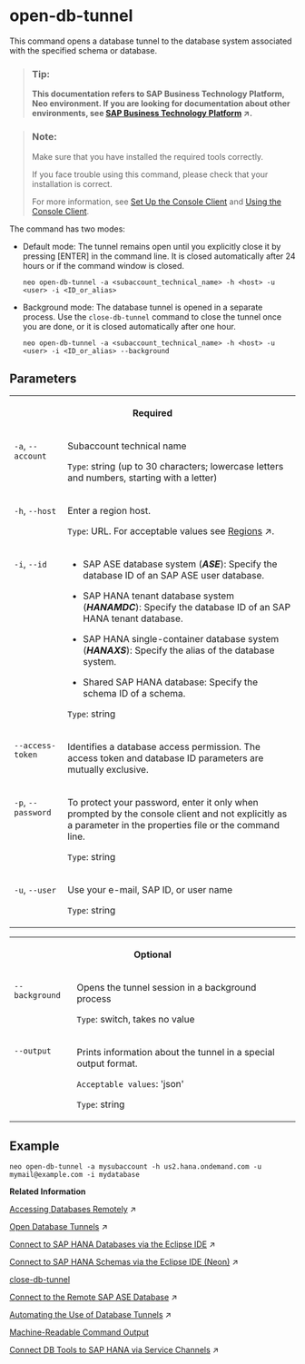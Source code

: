 <!-- loio9e3f90f2ead74229ac5c8848ed5bf292 -->

# open-db-tunnel

This command opens a database tunnel to the database system associated with the specified schema or database.



> ### Tip:  
> **This documentation refers to SAP Business Technology Platform, Neo environment. If you are looking for documentation about other environments, see [SAP Business Technology Platform](https://help.sap.com/viewer/65de2977205c403bbc107264b8eccf4b/Cloud/en-US/6a2c1ab5a31b4ed9a2ce17a5329e1dd8.html "SAP Business Technology Platform (SAP BTP) is an integrated offering comprised of four technology portfolios: database and data management, application development and integration, analytics, and intelligent technologies. The platform offers users the ability to turn data into business value, compose end-to-end business processes, and build and extend SAP applications quickly.") :arrow_upper_right:.**



> ### Note:  
> Make sure that you have installed the required tools correctly.
> 
> If you face trouble using this command, please check that your installation is correct.
> 
> For more information, see [Set Up the Console Client](../30-development-neo/set-up-the-console-client-7613dee.md) and [Using the Console Client](using-the-console-client-8900b22.md).



The command has two modes:

-   Default mode: The tunnel remains open until you explicitly close it by pressing [ENTER\] in the command line. It is closed automatically after 24 hours or if the command window is closed.

    ```
    neo open-db-tunnel -a <subaccount_technical_name> -h <host> -u <user> -i <ID_or_alias>
    ```

-   Background mode: The database tunnel is opened in a separate process. Use the `close-db-tunnel` command to close the tunnel once you are done, or it is closed automatically after one hour.

    ```
    neo open-db-tunnel -a <subaccount_technical_name> -h <host> -u <user> -i <ID_or_alias> --background
    ```




## Parameters


<table>
<tr>
<th valign="top" colspan="2">

Required



</th>
</tr>
<tr>
<td valign="top">

`-a`, `--account`



</td>
<td valign="top">

Subaccount technical name

`Type`: string \(up to 30 characters; lowercase letters and numbers, starting with a letter\)



</td>
</tr>
<tr>
<td valign="top">

`-h`, `--host`



</td>
<td valign="top">

Enter a region host.

`Type`: URL. For acceptable values see [Regions](https://help.sap.com/viewer/65de2977205c403bbc107264b8eccf4b/Cloud/en-US/350356d1dc314d3199dca15bd2ab9b0e.html "You can deploy applications in different regions. Each region represents a geographical location (for example, Europe, US East) where applications, data, or services are hosted.") :arrow_upper_right:.



</td>
</tr>
<tr>
<td valign="top">

`-i`, `--id`



</td>
<td valign="top">

-   SAP ASE database system \(***ASE***\): Specify the database ID of an SAP ASE user database.

-   SAP HANA tenant database system \(***HANAMDC***\): Specify the database ID of an SAP HANA tenant database.

-   SAP HANA single-container database system \(***HANAXS***\): Specify the alias of the database system.

-   Shared SAP HANA database: Specify the schema ID of a schema.


`Type`: string



</td>
</tr>
<tr>
<td valign="top">

`--access-token`



</td>
<td valign="top">

Identifies a database access permission. The access token and database ID parameters are mutually exclusive.



</td>
</tr>
<tr>
<td valign="top">

`-p`, `--password`



</td>
<td valign="top">

To protect your password, enter it only when prompted by the console client and not explicitly as a parameter in the properties file or the command line.

`Type`: string



</td>
</tr>
<tr>
<td valign="top">

`-u`, `--user`



</td>
<td valign="top">

Use your e-mail, SAP ID, or user name

`Type`: string



</td>
</tr>
</table>


<table>
<tr>
<th valign="top" colspan="2">

Optional



</th>
</tr>
<tr>
<td valign="top">

`--background`



</td>
<td valign="top">

Opens the tunnel session in a background process

`Type`: switch, takes no value



</td>
</tr>
<tr>
<td valign="top">

`--output`



</td>
<td valign="top">

Prints information about the tunnel in a special output format.

`Acceptable values`: 'json'

`Type`: string



</td>
</tr>
</table>



## Example

```
neo open-db-tunnel -a mysubaccount -h us2.hana.ondemand.com -u mymail@example.com -i mydatabase
```

**Related Information**  


[Accessing Databases Remotely](https://help.sap.com/viewer/3fa880aa54b74110ae99ad01503fcd60/Cloud/en-US/2a795b95e44c42d08c446893a07921db.html "Access remote database instances through a database tunnel in the Neo environment, which provides a secure connection from your local machine and bypasses any firewalls.") :arrow_upper_right:

[Open Database Tunnels](https://help.sap.com/viewer/3fa880aa54b74110ae99ad01503fcd60/Cloud/en-US/6930850a8f9a40489c01ed1aa381946d.html "Use the open-db-tunnel command to open a tunnel and to get the connection details required for the remote database instance. The database tunnel allows you to connect to a remote database instance through a secure connection.") :arrow_upper_right:

[Connect to SAP HANA Databases via the Eclipse IDE](https://help.sap.com/viewer/d4790b2de2f4429db6f3dff54e4d7b3a/Cloud/en-US/4efc124a0ccc42b3b502ad3a3908d23d.html "Connect to an SAP HANA single-container (XS) or tenant database system (MDC) using SAP HANA tools via the Eclipse IDE.") :arrow_upper_right:

[Connect to SAP HANA Schemas via the Eclipse IDE (Neon)](https://help.sap.com/viewer/d4790b2de2f4429db6f3dff54e4d7b3a/Cloud/en-US/c597f8231b4e463da0dcc3095ea139b7.html "Establish a direct connection to a shared SAP HANA schema via the Eclipse IDE (Neon) using SAP HANA tools.") :arrow_upper_right:

[close-db-tunnel](close-db-tunnel-c7c36e6.md "This command closes one or all database tunnel sessions that have been opened in a background process using the open-db-tunnel --background command.")

[Connect to the Remote SAP ASE Database](https://help.sap.com/viewer/3fa880aa54b74110ae99ad01503fcd60/Cloud/en-US/107ffdb907334d97be99fdcb7aad8961.html "Use the Eclipse Data Tools Platform (DTP) to connect to the SAP ASE database in the cloud. You&apos;ll need the connection details you obtained when you opened the database tunnel.") :arrow_upper_right:

[Automating the Use of Database Tunnels](https://help.sap.com/viewer/3fa880aa54b74110ae99ad01503fcd60/Cloud/en-US/49626c9474584bbfa4a936975b851326.html "For continuous delivery and automated tests, the open-db-tunnel command supports a background mode, which allows a database tunnel to be opened by automated scripts or as part of a Maven build.") :arrow_upper_right:

[Machine-Readable Command Output](machine-readable-command-output-b35e1e9.md "")

[Connect DB Tools to SAP HANA via Service Channels](https://help.sap.com/viewer/b865ed651e414196b39f8922db2122c7/Cloud/en-US/64d6a510e98941d28dbff2fc8179f175.html "") :arrow_upper_right:


